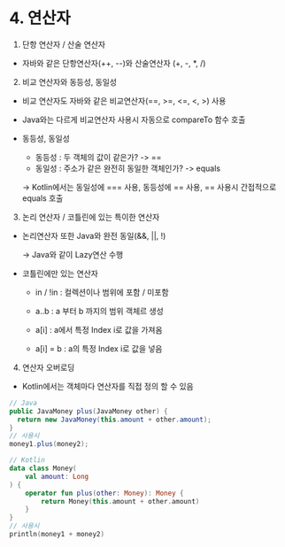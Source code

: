 # 4. 연산자

1. 단항 연산자 / 산술 연산자

* 자바와 같은 단항연산자(++, --)와 산술연산자 (+, -, \*, /)



2. 비교 연산자와 동등성, 동일성

* 비교 연산자도 자바와 같은 비교연산자(==, >=, <=, <, >) 사용
* Java와는 다르게 비교연산자 사용시 자동으로 compareTo 함수 호출
*   동등성, 동일성

    * 동등성 : 두 객체의 값이 같은가? -> ==
    * 동일성 : 주소가 같은 완전히 동일한 객체인가? -> equals

    \-> Kotlin에서는 동일성에 ===  사용, 동등성에 == 사용, == 사용시 간접적으로 equals 호출



3. 논리 연산자 / 코틀린에 있는 특이한 연산자

*   논리연산자 또한 Java와 완전 동일(&&, ||, !)

    \-> Java와 같이 Lazy연산 수행
* 코틀린에만 있는 연산자
  * in / !in : 컬렉션이나 범위에 포함 / 미포함
  * a..b : a 부터 b 까지의 범위 객체르 생성
  *   a\[i] : a에서 특정 Index i로 값을 가져옴


  * a\[i] = b : a의 특정 Index i로 값을 넣음



4. 연산자 오버로딩

* Kotlin에서는 객체마다 연산자를 직접 정의 할 수 있음

```java
// Java
public JavaMoney plus(JavaMoney other) {
  return new JavaMoney(this.amount + other.amount);
}
// 사용시
money1.plus(money2);
```

```kotlin
// Kotlin
data class Money(
    val amount: Long
) {
    operator fun plus(other: Money): Money {
        return Money(this.amount + other.amount)
    }
}
// 사용시
println(money1 + money2)
```


